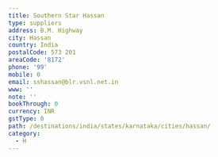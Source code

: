 ```yaml
---
title: Southern Star Hassan
type: suppliers
address: B.M. Highway
city: Hassan
country: India
postalCode: 573 201
areaCode: '8172'
phone: '99'
mobile: 0
email: sshassan@blr.vsnl.net.in
www: ''
note: ''
bookThrough: 0
currency: INR
gstType: 0
path: /destinations/india/states/karnataka/cities/hassan/
category:
  - H
---
```


